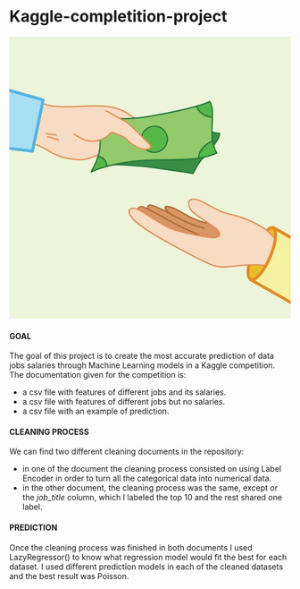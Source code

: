 # Kaggle-completition-project

![portada](https://github.com/paulabnbh/Kaggle-completition-project/blob/main/img/salary-img.jpg)

#### GOAL
The goal of this project is to create the most accurate prediction of data jobs salaries through Machine Learning models in a Kaggle competition. The documentation given for the competition is:
+ a csv file with features of different jobs and its salaries.
+ a csv file with features of different jobs but no salaries.
+ a csv file with an example of prediction.

####  CLEANING PROCESS

We can find two different cleaning documents in the repository:
+ in one of the document the cleaning process consisted on using Label Encoder in order to turn all the categorical data into numerical data.
+ in the other document, the cleaning process was the same, except or the *job_title* column, which I labeled the top 10 and the rest shared one label.


#### PREDICTION

Once the cleaning process was finished in both documents I used LazyRegressor() to know what regression model would fit the best for each dataset. I used different prediction models in each of the cleaned datasets and the best result was Poisson.
